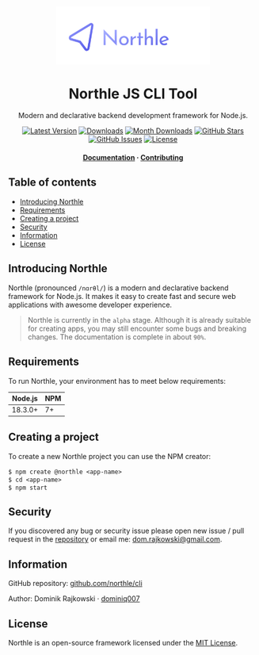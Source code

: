 <div align="center">
  <img src=".github/logo-full.png" width="310">

  <h1>Northle JS CLI Tool</h1>

  <p align="center">Modern and declarative backend development framework for Node.js.</p>

  <p align="center">
    <a href="https://www.npmjs.com/package/@northle/cli" target="_blank"><img src="https://img.shields.io/npm/v/@northle/cli.svg?style=flat-square&labelColor=333842&color=8b5cf6" alt="Latest Version"></a>
    <a href="https://www.npmjs.com/package/@northle/cli" target="_blank"><img src="https://img.shields.io/npm/dt/@northle/cli.svg?style=flat-square&labelColor=333842&color=3b82f6" alt="Downloads"></a>
    <a href="https://www.npmjs.com/package/@northle/cli" target="_blank"><img src="https://img.shields.io/npm/dm/@northle/cli.svg?style=flat-square&labelColor=333842&color=3b82f6" alt="Month Downloads"></a>
    <a href="https://github.com/northle/cli" target="_blank"><img src="https://img.shields.io/github/stars/northle/cli?style=flat-square&labelColor=333842&color=3b82f6" alt="GitHub Stars"></a>
    <a href="https://github.com/northle/cli" target="_blank"><img src="https://img.shields.io/github/issues/northle/cli?style=flat-square&labelColor=333842&color=22c55e" alt="GitHub Issues"></a>
    <a href="https://www.npmjs.com/package/@northle/cli" target="_blank"><img src="https://img.shields.io/npm/l/@northle/cli.svg?style=flat-square&labelColor=333842&color=22c55e" alt="License"></a>
  </p>

  <h4>
    <a href="README.md">Documentation</a>
    <span> · </span>
    <a href="https://github.com/northle/cli/blob/main/.github/CONTRIBUTING.md">Contributing</a>
  </h4>
</div>

<!-- omit in toc -->
## Table of contents

- [Introducing Northle](#introducing-northle)
- [Requirements](#requirements)
- [Creating a project](#creating-a-project)
- [Security](#security)
- [Information](#information)
- [License](#license)

## Introducing Northle

Northle (pronounced `/nɑrθl/`) is a modern and declarative backend framework for Node.js. It makes it easy to create fast and secure web applications with awesome developer experience.

> Northle is currently in the `alpha` stage. Although it is already suitable for creating apps, you may still encounter some bugs and breaking changes. The documentation is complete in about `90%`.

## Requirements

To run Northle, your environment has to meet below requirements:

| Node.js | NPM |
| ------- | --- |
| 18.3.0+ | 7+  |

## Creating a project

To create a new Northle project you can use the NPM creator:

```shell
$ npm create @northle <app-name>
$ cd <app-name>
$ npm start
```

## Security

If you discovered any bug or security issue please open new issue / pull request in the [repository](https://github.com/northle/cli) or email me: dom.rajkowski@gmail.com.

## Information

GitHub repository: [github.com/northle/cli](https://github.com/northle/cli)

Author: Dominik Rajkowski · [dominiq007](https://github.com/dominiq007)

## License

Northle is an open-source framework licensed under the [MIT License](https://github.com/northle/cli/blob/main/LICENSE).
